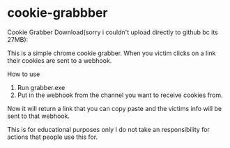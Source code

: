 # cookie-grabbber
Cookie Grabber Download(sorry i couldn't upload directly to github bc its 27MB):

This is a simple chrome cookie grabber. When you victim clicks on a link their cookies are sent to a webhook.

How to use 
1. Run grabber.exe 
2. Put in the webhook from the channel you want to receive cookies from.

Now it will return a link that you can copy paste and the victims info will be sent to that webhook.


This is for educational purposes only
I do not take an responsibility for actions that people use this for.
